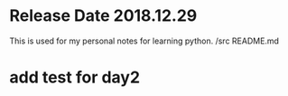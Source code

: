 # Release Date 2018.12.29
  This is used for my personal notes for learning python.
  /src
  README.md
# add test for day2
